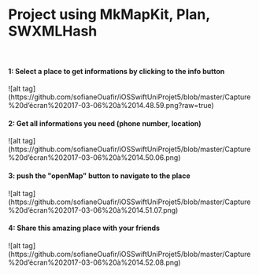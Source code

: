 <h1>Project using MkMapKit, Plan, SWXMLHash</h1>
<br>
<h4>1: Select a place to get informations by clicking to the info button </h4>
![alt tag](https://github.com/sofianeOuafir/iOSSwiftUniProjet5/blob/master/Capture%20d’écran%202017-03-06%20à%2014.48.59.png?raw=true)
<h4>2: Get all informations you need (phone number, location)</h4>
![alt tag](https://github.com/sofianeOuafir/iOSSwiftUniProjet5/blob/master/Capture%20d’écran%202017-03-06%20à%2014.50.06.png)
<br>
<h4>3: push the "openMap" button to navigate to the place</h4>
![alt tag](https://github.com/sofianeOuafir/iOSSwiftUniProjet5/blob/master/Capture%20d’écran%202017-03-06%20à%2014.51.07.png)
<h4>4: Share this amazing place with your friends</h4>
![alt tag](https://github.com/sofianeOuafir/iOSSwiftUniProjet5/blob/master/Capture%20d’écran%202017-03-06%20à%2014.52.08.png)

